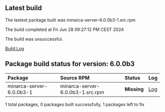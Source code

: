 ## Latest build
The lastest package built was minarca-server-6.0.0b3-1.src.rpm

The build completed at Fri Jun 28 09:27:12 PM CEST 2024

The build was unsuccessful.

[Build Log](logs/minarca-server-6.0.0b3-1.src.rpm.log)
## Package build status for version: 6.0.0b3
Package | Source RPM | Status | Log
:--- | :--- | :--- | :---
minarca-server-6.0.0b3-1 | minarca-server-6.0.0b3-1.src.rpm | **Missing** | [Log](logs/minarca-server-6.0.0b3-1.src.rpm.log)

1 total packages, 0 packages built successfully, 1 packages left to fix
